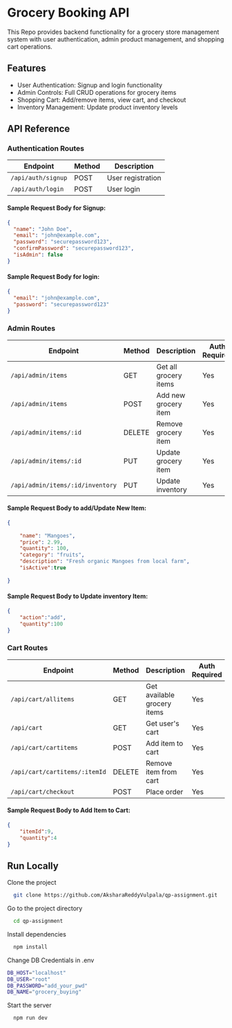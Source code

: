
# Grocery Booking API 


This Repo provides backend functionality for a grocery store management system with user authentication, admin product management, and shopping cart operations.




## Features

- User Authentication: Signup and login functionality
- Admin Controls: Full CRUD operations for grocery items
- Shopping Cart: Add/remove items, view cart, and checkout
- Inventory Management: Update product inventory levels


## API Reference

### Authentication Routes
| Endpoint           | Method | Description       |
|--------------------|--------|-------------------|
| `/api/auth/signup` | POST   | User registration |
| `/api/auth/login`  | POST   | User login        |

#### Sample Request Body for Signup:
```json
{
  "name": "John Doe",
  "email": "john@example.com",
  "password": "securepassword123",
  "confirmPassword": "securepassword123",
  "isAdmin": false
}
```

#### Sample Request Body for login:
```json
{
  "email": "john@example.com",
  "password": "securepassword123"
}
```

### Admin Routes
| Endpoint                     | Method | Description            | Auth Required | Permissions |
|------------------------------|--------|------------------------|---------------|-------------|
| `/api/admin/items`           | GET    | Get all grocery items  | Yes           | Admin       |
| `/api/admin/items`           | POST   | Add new grocery item   | Yes           | Admin       |
| `/api/admin/items/:id`       | DELETE | Remove grocery item    | Yes           | Admin       |
| `/api/admin/items/:id`       | PUT    | Update grocery item    | Yes           | Admin       |
| `/api/admin/items/:id/inventory` | PUT | Update inventory | Yes           | Admin       |


#### Sample Request Body to add/Update New Item:
```json
{
   
    "name": "Mangoes",
    "price": 2.99,
    "quantity": 100,
    "category": "fruits",
    "description": "Fresh organic Mangoes from local farm",
    "isActive":true
  
}
```

#### Sample Request Body to Update inventory  Item:
```json
{
    "action":"add",
    "quantity":100
}
```

### Cart Routes
| Endpoint                     | Method | Description                | Auth Required | Permissions |
|------------------------------|--------|----------------------------|---------------|-------------|
| `/api/cart/allitems`         | GET    | Get available grocery items | Yes           | User        |
| `/api/cart`                  | GET    | Get user's cart             | Yes           | User        |
| `/api/cart/cartitems`        | POST   | Add item to cart            | Yes           | User        |
| `/api/cart/cartitems/:itemId`| DELETE | Remove item from cart       | Yes           | User        |
| `/api/cart/checkout`         | POST   | Place order                 | Yes           | User        |


#### Sample Request Body to Add Item to Cart:
```json
{
    "itemId":9, 
    "quantity":4
}
```


## Run Locally

Clone the project

```bash
  git clone https://github.com/AksharaReddyVulpala/qp-assignment.git
```

Go to the project directory

```bash
  cd qp-assignment
```

Install dependencies

```bash
  npm install
```

Change DB Credentials in .env

```bash
DB_HOST="localhost"
DB_USER="root"
DB_PASSWORD="add_your_pwd"
DB_NAME="grocery_buying"
```


Start the server

```bash
  npm run dev

```

